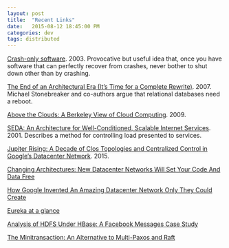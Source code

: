 ```yaml
---
layout: post
title:  "Recent Links"
date:   2015-08-12 18:45:00 PM
categories: dev
tags: distributed
---
```


[Crash-only software](https://www.usenix.org/legacy/events/hotos03/tech/full_papers/candea/candea.pdf).
2003. Provocative but useful idea that, once you have software that can perfectly recover from crashes,
never bother to shut down other than by crashing.

[The End of an Architectural Era (It’s Time for a Complete Rewrite)](http://nms.csail.mit.edu/~stavros/pubs/hstore.pdf).
2007. Michael Stonebreaker and co-authors argue that relational databases need a reboot.

[Above the Clouds: A Berkeley View of Cloud Computing](https://www.eecs.berkeley.edu/Pubs/TechRpts/2009/EECS-2009-28.pdf).
2009.

[SEDA: An Architecture for Well-Conditioned, Scalable Internet Services](http://www.eecs.harvard.edu/~mdw/papers/seda-sosp01.pdf).
2001. Describes a method for controlling load presented to services.

[Jupiter Rising: A Decade of Clos Topologies and Centralized Control in Google’s Datacenter Network](http://conferences.sigcomm.org/sigcomm/2015/pdf/papers/p183.pdf). 2015.

[Changing Architectures: New Datacenter Networks Will Set Your Code And Data Free](http://highscalability.com/blog/2012/9/4/changing-architectures-new-datacenter-networks-will-set-your.html)

[How Google Invented An Amazing Datacenter Network Only They Could Create](http://highscalability.com/blog/2015/8/10/how-google-invented-an-amazing-datacenter-network-only-they.html/)

[Eureka at a glance](https://github.com/Netflix/eureka/wiki/Eureka-at-a-glance)

[Analysis of HDFS Under HBase: A Facebook Messages Case Study](http://research.cs.wisc.edu/adsl/Publications/fbmessages-fast14.pdf)

[The Minitransaction: An Alternative to Multi-Paxos and Raft](https://forum.treode.com/t/the-minitransaction-an-alternative-to-multi-paxos-and-raft/25)

